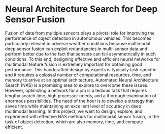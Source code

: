 # Neural Architecture Search for Deep Sensor Fusion


Fusion of data from multiple sensors plays a pivotal role for improving the performance of object detection in autonomous vehicles. This becomes particularly relevant in adverse weather conditions because multimodal deep sensor fusion can exploit redundancies in multi-sensor data and perform better due to the fact that sensors can fail asymmetrically in such conditions. To this end, designing effective and efficient neural networks for multimodal feature fusion is extremely important for obtaining good performance. This handcrafted design by experts is typically task-specific and it requires a colossal number of computational resources, time, and memory to arrive at an optimal architecture. Automated Neural Architecture Search (NAS) is a promising area to explore to overcome these issues. However, optimizing a network for a job is a tedious task that requires lengthy search time, high processor needs, and a thorough examination of enormous possibilities. The need of the hour is to develop a strategy that saves time while maintaining an excellent level of accuracy in deep multimodal learning. In this project, we want to design, explore, and experiment with effective NAS methods for multimodal sensor fusion, in the task of object detection, which are also memory, time, and compute efficient.
